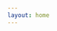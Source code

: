 ```yaml
---
layout: home
---
```


<script setup>
import { ref, computed, onMounted,onUnmounted,onBeforeMount } from 'vue'
import { getImagesUrl } from '../components/sever/sever.js'
import { styleTemplates, apiNumbers } from '../components/data/AllMaterial.js' // 素材数据
import { data } from '../components/sever/allMaterial.data.js' // 导入构建时加载的数据
import { processImageData, loadFromCache, saveToCache } from '../components/utils/materialProcessors.js'

const materialCategories = [
  {
    id: 1,
    name: '面料类型',
    tags: [
      { id: '130xfg', name: '130克小方格速干', count: 0 },
      { id: '160pingwenbu', name: '160克平纹布', count: 0 },
      { id: '180bingsi', name: '180克冰丝蝴蝶网', count: 0 },
      { id: '180pingguo', name: '180克苹果网', count: 0 },
      { id: '180xiaomitong', name: '180克小米通速干', count: 0 },
      { id: '200zhudi', name: '200克珠地', count: 0 },
      { id: '220fangmian', name: '220克仿棉', count: 0 },
      { id: '260zhudi', name: '260克珠地', count: 0 },
      { id: '280xiewen', name: '280克斜纹', count: 0 },
      { id: '300jiankangbu', name: '300克健康布', count: 0 },
      { id: '400yinhuru', name: '400克银狐绒', count: 0 },
      { id: 'fuhe', name: '复合', count: 0 },
      { id: 'modaier', name: '莫代尔', count: 0 },
      { id: 'shuimitao', name: '水蜜桃', count: 0 },
      { id: 'simiantan', name: '四面弹', count: 0 },
      { id: 't400', name: 'T400', count: 0 },
      { id: 'AllZhuDi', name: '珠地', count: 0 },
      { id: 'AllSuGan', name: '速干', count: 0 },
    ]
  },
  {
    id: 2,
    name: '款式分类',
    tags: [
      { id: 'Tshirt', name: '圆领短袖', count: 0 },
      { id: 'Polo', name: '翻领短袖', count: 0 },
      { id: 'fengyililing', name: '立领风衣', count: 0 },
      { id: 'fengyilailian', name: '拉链风衣', count: 0 },
      { id: 'majia', name: '马甲', count: 0 },
      { id: 'taotouwei', name: '套头卫衣', count: 0 },
      { id: 'lilingwei', name: '立领卫衣', count: 0 },
      { id: 'lianmaowei', name: '拉链连帽卫衣', count: 0 },
      { id: 'yuanlingwei', name: '圆领卫衣', count: 0 },
      { id: 'UKbangqiufu', name: '棒球服', count: 0 },
      { id: 'kuzi', name: '长裤 短裤', count: 0 },
      { id: 'longSleeved', name: '长袖', count: 0 },
    ]
  },
  {
    id: 3,
    name: '面料细节',
    tags: [
      { id: 'detail', name: '所有面料细节🥳', count: 0 },
    ]
  },
]

const materials = ref([])
const allImages = ref({})
const loading = ref(false)
const error = ref(null)

const loadMaterials = async () => {
  try {
    loading.value = true
    
    // 尝试从缓存加载
    const cachedData = loadFromCache(materialCategories)
    if (cachedData) {
      materials.value = cachedData
      return
    }

    // 获取所有数据
    const results = await Promise.all(
      Object.entries(apiNumbers).map(([key, id]) => 
        getImagesUrl(id).then(res => 
          res.map((item, index) => 
            processImageData(item, index, key, materialCategories, styleTemplates)
          )
        )
      )
    )

    materials.value = results.flat()
    saveToCache(materials.value, materialCategories)
    
  } catch (err) {
    error.value = err
    console.error('加载数据失败:', err)
  } finally {
    loading.value = false
  }
}

// 提供刷新方法
const refreshMaterials = () => {
  localStorage.removeItem(CACHE_KEY)
  return loadMaterials()
}

// 生命周期钩子
onMounted(() => {
  loadMaterials()
})
</script>

<KeepAlive>
  <AllMaterial 
    :categories="materialCategories"
    :materials-list="materials"
    :loading="loading"
    :error="error"
    @refresh="refreshMaterials"
  />
</KeepAlive>